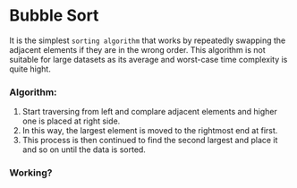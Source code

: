 # Bubble Sort

It is the simplest `sorting algorithm` that works by repeatedly swapping the adjacent elements if they are in the wrong order. This algorithm is not suitable for large datasets as its average and worst-case time complexity is quite hight.

### Algorithm:

1. Start traversing from left and complare adjacent elements and higher one is placed at right side.
2. In this way, the largest element is moved to the rightmost end at first.
3. This process is then continued to find the second largest and place it and so on until the data is sorted.


### Working?